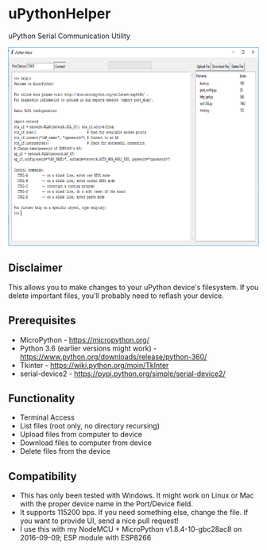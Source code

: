 # uPythonHelper
uPython Serial Communication Utility

<img src="https://github.com/casten/uPythonHelper/blob/master/uPythonHelper.png?raw=true" height="400"/>

## Disclaimer ##
This allows you to make changes to your uPython device's filesystem.  If you delete important files, you'll probably need to reflash your device. 

## Prerequisites ##
* MicroPython - https://micropython.org/
* Python 3.6 (earlier versions might work) - https://www.python.org/downloads/release/python-360/
* Tkinter - https://wiki.python.org/moin/TkInter
* serial-device2  - https://pypi.python.org/simple/serial-device2/

## Functionality ##
* Terminal Access
* List files (root only, no directory recursing)
* Upload files from computer to device
* Download files to computer from device
* Delete files from the device

## Compatibility ##
* This has only been tested with Windows.  It might work on Linux or Mac with the proper device name in the Port/Device field.
* It supports 115200 bps.  If you need something else, change the file.  If you want to provide UI, send a nice pull request!
* I use this with my NodeMCU + MicroPython v1.8.4-10-gbc28ac8 on 2016-09-09; ESP module with ESP8266
